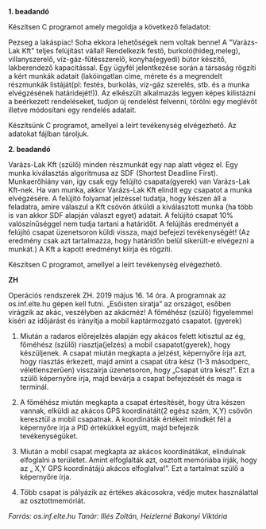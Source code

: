 **1. beadandó**

Készítsen C programot amely megoldja a következő feladatot:

Pezseg a lakáspiac! Soha ekkora lehetőségek nem voltak benne! A "Varázs-Lak Kft" teljes felújítást vállal! Rendelkezik festő, burkoló(hideg,meleg), villanyszerelő, víz-gáz-fűtésszerelő, konyha(egyedi) bútor készítő, lakberendező kapacitással. Egy ügyfél jelentkezése során a társaság rögzíti a kért munkák adatait (lakóingatlan címe, mérete és a megrendelt részmunkák listáját(pl: festés, burkolás, viz-gáz szerelés, stb. és a munka elvégzésének határidejét!)). 
Az elkészült alkalmazás legyen képes kilistázni a beérkezett rendeléseket, tudjon új rendelést felvenni, törölni egy meglévőt illetve módosítani egy rendelés adatait.

Készítsünk C programot, amellyel a leírt tevékenység elvégezhető. Az adatokat fájlban tároljuk.

**2. beadandó**

Varázs-Lak Kft (szülő) minden részmunkát egy nap alatt végez el. Egy munka kiválasztás algoritmusa az SDF (Shortest Deadline First). Munkaerőhiány van, így csak egy felújító csapata(gyerek) van Varázs-Lak Kft-nek. Ha van munka, akkor Varázs-Lak Kft elindít egy csapatot a munka elvégzésére. A felújító folyamat jelzéssel tudatja, hogy készen áll a feladatra, amire válaszul a Kft csövön átküldi a kiválasztott munka (ha több is van akkor SDF alapján választ egyet) adatait. A felújító csapat 10% valószínűséggel nem tudja tartani a határidőt. A felújítás eredményét a felújító csapat üzenetsoron küldi vissza, majd befejezi tevékenységét! (Az eredmény csak azt tartalmazza, hogy határidőn belül sikerült-e elvégezni a munkát.) A Kft a kapott eredményt kiírja és rögzíti.

Készítsen C programot, amellyel a leírt tevékenység elvégezhető.

**ZH**

Operációs rendszerek ZH. 2019 május 16. 14 óra. A programnak az os.inf.elte.hu gépen kell futni. „Esőisten siratja” az országot, esőben virágzik az akác, veszélyben az akácméz! A főméhész (szülő) figyelemmel kíséri az időjárást és irányítja a mobil kaptármozgató csapatot. (gyerek)

1. Miután a radaros előrejelzés alapján egy akácos felett kitisztul az ég, főméhész (szülő) riasztja(jelzés) a mobil csapatot(gyerek), hogy készüljenek. A csapat miután megkapta a jelzést, képernyőre írja azt, hogy riasztás érkezett, majd amint a csapat útra kész (1-3 másodperc, véletlenszerűen) visszaírja üzenetsoron, hogy „Csapat útra kész!”. Ezt a szülő képernyőre írja, majd bevárja a csapat befejezését és maga is terminál.

2. A főméhész miután megkapta a csapat értesítését, hogy útra készen vannak, elküldi az akácos GPS koordinátáit(2 egész szám, X,Y) csövön keresztül a mobil csapatnak. A koordináták értékeit mindkét fél a képernyőre írja a PID értékükkel együtt, majd befejezik tevékenységüket.

3. Miután a mobil csapat megkapta az akácos koordinátákat, elindulnak elfoglalni a területet. Amint elfoglalták azt, osztott memóriába írják, hogy az „ X,Y GPS koordinátájú akácos elfoglalva!”. Ezt a tartalmat szülő a képernyőre írja.

4. Több csapat is pályázik az értékes akácosokra, védje mutex használattal az osztottmemóriát.

*Forrás: os.inf.elte.hu*
*Tanár: Illés Zoltán, Heizlerné Bakonyi Viktória*
